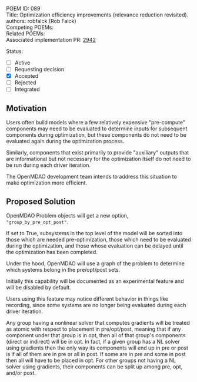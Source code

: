 POEM ID: 089   
Title: Optimization efficiency improvements (relevance reduction revisited).  
authors: robfalck (Rob Falck)  
Competing POEMs:  
Related POEMs:  
Associated implementation PR: [2942](https://github.com/OpenMDAO/OpenMDAO/pull/2942)

Status:

- [ ] Active
- [ ] Requesting decision
- [x] Accepted 
- [ ] Rejected
- [ ] Integrated

## Motivation

Users often build models where a few relatively expensive
"pre-compute" components may need to be evaluated to determine 
inputs for subsequent components during optimization, but these components do not need to
be evaluated again during the optimization process.

Similarly, components that exist primarily to provide "auxiliary" outputs that are informational
but not necessary for the optimization itself do not need to be run during each driver iteration.

The OpenMDAO development team intends to address this situation to make optimization more efficient.

## Proposed Solution

OpenMDAO Problem objects will get a new option, `"group_by_pre_opt_post"`.

If set to True, subsystems in the top level of the model will be sorted into those which are needed pre-optimization,
those which need to be evaluated during the optimization, and those whose evaluation can be delayed until
the optimization has been completed.

Under the hood, OpenMDAO will use a graph of the problem to determine which systems belong
in the pre/opt/post sets.

Initially this capability will be documented as an experimental feature and will be disabled by default.

Users using this feature may notice different behavior in things like recording, since some systems are no
longer being evaluated during each driver iteration.

Any group having a nonlinear solver that computes gradients will be treated as atomic with respect to
placement in pre/opt/post, meaning that if any component under that group is in opt, then all of that
group's components (direct or indirect) will be in opt.
In fact, if a given group has a NL solver using gradients then the only way its components will end up
in pre or post is if all of them are in pre or all in post.
If some are in pre and some in post then all will have to be placed in opt.
For other groups not having a NL solver using gradients, their components can be split up among pre, opt, and/or post.